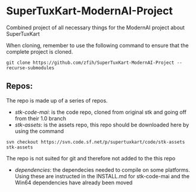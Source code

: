# SuperTuxKart-ModernAI-Project
Combined project of all necessary things for the ModernAI project about SuperTuxKart

When cloning, remember to use the following command to ensure that the complete
project is cloned.

```git clone https://github.com/zfih/SuperTuxKart-ModernAI-Project --recurse-submodules```

## Repos:
The repo is made up of a series of repos.
- *stk-code-mai*: is the code repo, cloned from original stk and going off from
their 1.0 branch
- *stk-assets*: is the assets repo, this repo should be downloaded here by using
the command

```svn checkout https://svn.code.sf.net/p/supertuxkart/code/stk-assets stk-assets```

The repo is not suited for git and therefore not added to the this repo
- *dependencies*: the dependecies needed to compile on some platforms. Using
these are instructed in the INSTALL.md for stk-code-mai and the Win64
dependencies have already been moved
